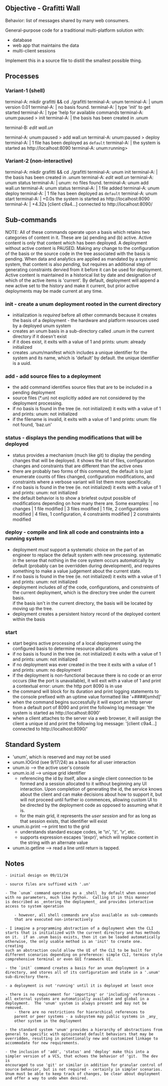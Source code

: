 ## Objective - Grafitti Wall
Behavior: list of messages shared by many web consumers.

General-purpose code for a traditional multi-platform solution with:
- database
- web app that maintains the data
- multi-client sessions

Implement this in a source file to distill the smallest possible thing.


## Processes
### Variant-1 (shell)
terminal-A: mkdir grafitti && cd ./grafitti
terminal-A: unum
terminal-A: | unum version 0.01
terminal-A: | no basis found.
terminal-A: | type 'init' to get started
terminal-A: | type 'help for available commands
terminal-A: unum:paused > init
terminal-A: | the basis has been created in .unum

terminal-B: *edit wall.un*

terminal-A: unum:paused > add wall.un
terminal-A: unum:paused > deploy
terminal-A: | 1 file has been deployed as `default` 
terminal-A: | the system is started as http://localhost:8090
terminal-A: unum:running> 

### Variant-2 (non-interactive)
terminal-A: mkdir grafitti && cd ./grafitti
terminal-A: unum init
terminal-A: | the basis has been created in .unum
terminal-A: *edit wall.un*
terminal-A: unum status
terminal-A: | unum: no files found.
terminal-A: unum add wall.un
terminal-A: unum status
terminal-A: | 1 file added
terminal-A: unum deploy
terminal-A: | 1 file has been deployed as `default` 
terminal-A: unum start
terminal-A: | +0.0s  the system is started as http://localhost:8090
terminal-A: | +4.32s [client c9a4...] connected to http://localhost:8090/


## Sub-commands
NOTE: All of these commands operate upon a basis which retains two categories 
of content in it.  These are (a) pending and (b) active.  Active content is
only that content which has been deployed.  A deployment without active content
is PAUSED.  Making any change to the configuration of the basis or the source 
code in the tree associated with the basis is pending.  When data and analytics
are applied as mandated by a systemic system, that content is also _pending_,
but requires an additional step of generating constraints dervied from it 
before it can be used for deployment.  Active content is maintained in a
historical list by date and designation of which of the active items is 
'current'.  By default, deployment will append a new active set to the history
and make it current, but prior active deployments may be made current at any
time.

### init - create a unum deployment rooted in the current directory
- initialization is *required* before all other commands because it creates the 
basis of a deployment - the hardware and platform resources used by a deployed 
unum system
- creates an unum basis in a sub-directory called .unum in the current 
directory if it doesn't exist
- if it does exist, it exits with a value of 1 and prints:
	unum: already initialized
- creates .unum/manifest which includes a unique identifier for the system and
its name, which is 'default' by default.  the unique identifier is a uuid.

### add - add source files to a deployment
- the add command identifies source files that are to be included in a pending
deployment
- source files (*.un) not explicitly added are not considered by the deployment
processing.
- if no basis is found in the tree (ie. not initialized) it exits with a value
of 1 and prints:
	unum: not initialized
- if the filename is invalid, it exits with a value of 1 and prints:
	unum: file not found, 'baz.un'

### status - displays the pending modifications that will be deployed
- status provides a mechanism (much like git) to display the pending changes
that will be deployed.  it shows the list of files, configuration changes and
constraints that are different than the active ones
- there are probably two forms of this command, the default is to just enumerate
counts of files changed, configuration modifications, and constraints where
a verbose variant will list them more specifically.
- if no basis is found in the tree (ie. not initialized) it exits with a value
of 1 and prints:
	unum: not initialized
- the default behavior is to show a briefest output possible of modifications
depending on how many there are.  Some examples:
	| no changes
	| 1 file modified
	| 3 files modified
	| 1 file, 2 configurations modified
	| 4 files, 1 configuration, 4 constraints modified
	| 2 constraints modified

### deploy - compile and link all code and constraints into a running system 
- deployment *must* support a systematic choice on the part of an engineer to
replace the default system with new processing.  systematic in the sense that
nothing in the core system occurs automatically by default (probably can be
overridden during development), and requires something to make a value judgement
about the current state.
- if no basis is found in the tree (ie. not initialized) it exits with a value
of 1 and prints:
	unum: not initialized
- deployment includes _all of_ the code, configurations, and constraints of
the current deployment, which is the directory tree under the current basis.  
if the basis isn't in the current directory, the basis will be located by 
moving up the tree.  
- deployment creates a persistent history record of the deployed content within
the basis

### start
- start begins active processing of a local deployment using the configured
basis to determine resource allocations
- if no basis is found in the tree (ie. not initialized) it exits with a value
of 1 and prints:
	unum: not initialized
- if no deployment was ever created in the tree it exits with a value of 1 and 
prints:
	unum: no deployment
- if the deployment is non-functional because there is no code or an error
occurs (like the port is unavailable), it will exit with a value of 1 and 
print a contextual error:
	unum: the http port 8090 is in use
- the command will block for its duration and print logging statements to the
console prefixed with an uptime value formatted like '+####[smhd]'
- when the command begins successfully it will export an http server from 
a default port of 8090 and print the following log message:
	'the system is started as http://localhost:8090'
- when a client attaches to the server via a web browser, it will assign the
client a unique id and print the following log message:
	'[client c9a4...] connected to http://localhost:8090/'


## Standard System
- 'unum', which is reserved and may not be used
- unum.IOGrid (see 9/17/24) as a basis for all user interaction
- unum.io --> the active user's console
- unum.io.id --> unique grid identifier
	- referencing the id by itself, allow a single client connection to
	be formed and a session allocated to it without beginning any 
	UI interaction.  Upon completion of generating the id, the service
	knows about the client and can make decisions about how to support it,
	but will not proceed until further io commences, allowing custom UI
	to be directed by the deployment code as opposed to assuming what it
	is.
	- for the main grid, it represents the _user session_ and for as long
	as that session exists, that identifier will exist
- unum.io.print --> print text to the grid 
	- understands standard escape codes, ie '\n', '\t', '\r', etc.
	- supports expression escapes '\(expr)', which will replace content
	in the string with an alternate value
- unum.io.getline --> read a line until return is tapped.

## Notes
	- initial design on 09/11/24

	- source files are suffixed with '.un'

	- The `unum` command operates as a _shell_ by default when executed
	with no parameters, much like Python.  Calling it in this manner
	is described as _entering the deployment_ and provides interactive
	access to system operation

		- however, all shell commands are also available as sub-commands
		that are executed non-interactively

	- I imagine a programming abstraction of a deployment when the CLI
	starts that is initialized with the current directory and has methods
	on it.  if an .unum basis exists, then it can be loaded automatically
	otherwise, the only usable method is an 'init' to create one.  creating
	such an abstraction could allow the UI of the CLI to be built for
	different scenarios depending on preference: simple CLI, termios style
	comprehensive terminal or even GUI framework UI.

	- the `init` command creates a basis for an unum deployment in a 
	directory, and stores all of its configuration and state in a '.unum' 
	sub-directory there.

	- a deployment is not 'running' until it is deployed at least once

	- there is no requirement for 'importing' or 'including' references - 
	all external systems are automatically available and global in a 
	deployment.  The 'unum' system is always present and may not be removed.
		- there are no restrictions for hierarchical references to
		parent or peer systems - a subsystem may public systems in _any_
		other system in the deployment

	- the standard system 'unum' provides a hierarchy of abstractions from
	general to specific with opinionated default behaviors that may be
	overridden, resulting in potentionally new and customized linkage to
	accommodate for new requirements.

	- the inclusion of 'add', 'status' and 'deploy' make this into a 
	simpler version of a VCS, that echoes the behavior of 'git.  The dev is
	encouraged to use 'git' or similar in addition for granular control of
	source behavior, but is not required - certainly in simpler scenarios.
	Unum must be able to keep track of changes, be clear about deployment 
	and offer a way to undo when desired.
